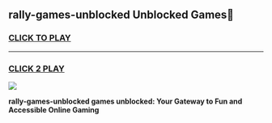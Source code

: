 
## rally-games-unblocked Unblocked Games👋
<h3>
<a href="https://news.freeplayer.one?title=rally-games-unblocked&ref=16F">CLICK TO PLAY</a></h3>
<hr>

<h3>
<a href="https://news.freeplayer.one?title=rally-games-unblocked&ref=16F">CLICK 2 PLAY</a>
  
</h3>

<a href="https://news.freeplayer.one?title=rally-games-unblocked&ref=16F/"><img src="https://clearcache.store/games.png"></a>


**rally-games-unblocked games unblocked: Your Gateway to Fun and Accessible Online Gaming**

